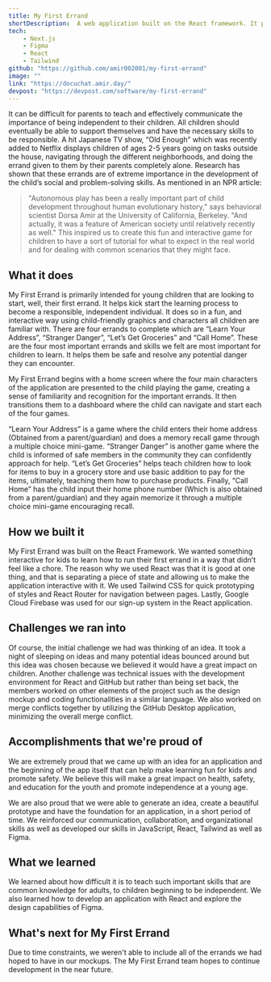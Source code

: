 ```yaml
---
title: My First Errand
shortDescription:  A web application built on the React framework. It provides interactive games for young children to learn important skills related to independence and safety. The application focuses on tasks such as learning the child's address, understanding stranger danger, grocery shopping, and memorizing their phone number. 
tech: 
    - Next.js
    - Figma
    - React
    - Tailwind
github: "https://github.com/amir002001/my-first-errand"
image: ""
link: "https://docuchat.amir.day/"
devpost: "https://devpost.com/software/my-first-errand"
---
```

It can be difficult for parents to teach and effectively communicate the importance of being independent to their children. All children should eventually be able to support themselves and have the necessary skills to be responsible. A hit Japanese TV show, “Old Enough” which was recently added to Netflix displays children of ages 2-5 years going on tasks outside the house, navigating through the different neighborhoods, and doing the errand given to them by their parents completely alone. Research has shown that these errands are of extreme importance in the development of the child’s social and problem-solving skills. As mentioned in an NPR article:

> "Autonomous play has been a really important part of child development throughout human evolutionary history," says behavioral scientist Dorsa Amir at the University of California, Berkeley. "And actually, it was a feature of American society until relatively recently as well." This inspired us to create this fun and interactive game for children to have a sort of tutorial for what to expect in the real world and for dealing with common scenarios that they might face.
> 

## **What it does**

My First Errand is primarily intended for young children that are looking to start, well, their first errand. It helps kick start the learning process to become a responsible, independent individual. It does so in a fun, and interactive way using child-friendly graphics and characters all children are familiar with. There are four errands to complete which are “Learn Your Address”, “Stranger Danger”, “Let’s Get Groceries” and “Call Home”. These are the four most important errands and skills we felt are most important for children to learn. It helps them be safe and resolve any potential danger they can encounter.

My First Errand begins with a home screen where the four main characters of the application are presented to the child playing the game, creating a sense of familiarity and recognition for the important errands. It then transitions them to a dashboard where the child can navigate and start each of the four games.

“Learn Your Address” is a game where the child enters their home address (Obtained from a parent/guardian) and does a memory recall game through a multiple choice mini-game. “Stranger Danger” is another game where the child is informed of safe members in the community they can confidently approach for help. “Let’s Get Groceries” helps teach children how to look for items to buy in a grocery store and use basic addition to pay for the items, ultimately, teaching them how to purchase products. Finally, “Call Home” has the child input their home phone number (Which is also obtained from a parent/guardian) and they again memorize it through a multiple choice mini-game encouraging recall.

## **How we built it**

My First Errand was built on the React Framework. We wanted something interactive for kids to learn how to run their first errand in a way that didn’t feel like a chore. The reason why we used React was that it is good at one thing, and that is separating a piece of state and allowing us to make the application interactive with it. We used Tailwind CSS for quick prototyping of styles and React Router for navigation between pages. Lastly, Google Cloud Firebase was used for our sign-up system in the React application.

## **Challenges we ran into**

Of course, the initial challenge we had was thinking of an idea. It took a night of sleeping on ideas and many potential ideas bounced around but this idea was chosen because we believed it would have a great impact on children. Another challenge was technical issues with the development environment for React and GitHub but rather than being set back, the members worked on other elements of the project such as the design mockup and coding functionalities in a similar language. We also worked on merge conflicts together by utilizing the GitHub Desktop application, minimizing the overall merge conflict.

## **Accomplishments that we're proud of**

We are extremely proud that we came up with an idea for an application and the beginning of the app itself that can help make learning fun for kids and promote safety. We believe this will make a great impact on health, safety, and education for the youth and promote independence at a young age.

We are also proud that we were able to generate an idea, create a beautiful prototype and have the foundation for an application, in a short period of time. We reinforced our communication, collaboration, and organizational skills as well as developed our skills in JavaScript, React, Tailwind as well as Figma.

## **What we learned**

We learned about how difficult it is to teach such important skills that are common knowledge for adults, to children beginning to be independent. We also learned how to develop an application with React and explore the design capabilities of Figma.

## **What's next for My First Errand**

Due to time constraints, we weren't able to include all of the errands we had hoped to have in our mockups. The My First Errand team hopes to continue development in the near future.
